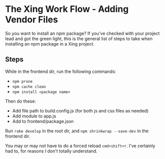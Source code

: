 # The Xing Work Flow - Adding Vendor Files
So you want to install an npm package? If you've checked with your project lead and got the green light, this is the general list of steps to take when installing an npm package in a Xing project.

## Steps
While in the frontend dir, run the following commands:
* `npm prune`
* `npm cache clean`
* `npm install <package name>`

Then do these:
* Add file path to build.config.js (for both js and css files as needed)
* Add module to app.js
* Add to frontend/package.json

Run `rake develop` in the root dir, and `npm shrinkwrap --save-dev` in the frontend dir.

You may or may not have to do a forced reload `cmd+shift+r`. I've certainly had to, for reasons I don't totally understand.


